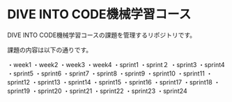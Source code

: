 # DIVE INTO CODE機械学習コース

DIVE INTO CODE機械学習コースの課題を管理するリポジトリです。

課題の内容は以下の通りです。

・week1
・week2
・week3
・week4
・sprint1
・sprint２
・sprint3
・sprint4
・sprint5
・sprint6
・sprint7
・sprint8
・sprint9
・sprint10
・sprint11
・sprint12
・sprint13
・sprint14
・sprint15
・sprint16
・sprint17
・sprint18
・sprint19
・sprint20
・sprint21
・sprint22
・sprint23
・sprint24


